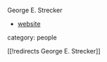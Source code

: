 George E. Strecker

* [website](http://www.math.ksu.edu/~strecker/)

category: people

[[!redirects George E. Strecker]]